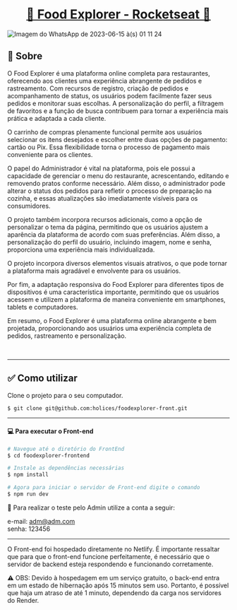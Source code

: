 <p align="center">
  <h1 align="center"><a href="https://food-explorer-vasc-333.netlify.app/">🍴 Food Explorer - Rocketseat 🍴</a></h1>
</p>

![Imagem do WhatsApp de 2023-06-15 à(s) 01 11 24](https://github.com/holices/foodexplorer-front/assets/65794544/d1edf45e-230c-469f-bf2d-b0e43b7bb895)

## 📝 Sobre

O Food Explorer é uma plataforma online completa para restaurantes, oferecendo aos clientes uma experiência abrangente de pedidos e rastreamento. Com recursos de registro, criação de pedidos e acompanhamento de status, os usuários podem facilmente fazer seus pedidos e monitorar suas escolhas. A personalização do perfil, a filtragem de favoritos e a função de busca contribuem para tornar a experiência mais prática e adaptada a cada cliente.

O carrinho de compras plenamente funcional permite aos usuários selecionar os itens desejados e escolher entre duas opções de pagamento: cartão ou Pix. Essa flexibilidade torna o processo de pagamento mais conveniente para os clientes.

O papel do Administrador é vital na plataforma, pois ele possui a capacidade de gerenciar o menu do restaurante, acrescentando, editando e removendo pratos conforme necessário. Além disso, o administrador pode alterar o status dos pedidos para refletir o processo de preparação na cozinha, e essas atualizações são imediatamente visíveis para os consumidores.

O projeto também incorpora recursos adicionais, como a opção de personalizar o tema da página, permitindo que os usuários ajustem a aparência da plataforma de acordo com suas preferências. Além disso, a personalização do perfil do usuário, incluindo imagem, nome e senha, proporciona uma experiência mais individualizada.

O projeto incorpora diversos elementos visuais atrativos, o que pode tornar a plataforma mais agradável e envolvente para os usuários.

Por fim, a adaptação responsiva do Food Explorer para diferentes tipos de dispositivos é uma característica importante, permitindo que os usuários acessem e utilizem a plataforma de maneira conveniente em smartphones, tablets e computadores.

Em resumo, o Food Explorer é uma plataforma online abrangente e bem projetada, proporcionando aos usuários uma experiência completa de pedidos, rastreamento e personalização.</p>
</br>

---

## ✅ Como utilizar

Clone o projeto para o seu computador.

```bash
$ git clone git@github.com:holices/foodexplorer-front.git
```

---

#### 💻 Para executar o Front-end

```bash
# Navegue até o diretório do FrontEnd
$ cd foodexplorer-frontend

# Instale as dependências necessárias
$ npm install

# Agora para iniciar o servidor de Front-end digite o comando
$ npm run dev
```

🔑 Para realizar o teste pelo Admin utilize a conta a seguir: </br>

e-mail: adm@adm.com </br>
senha: 123456

---

O Front-end foi hospedado diretamente no Netlify. É importante ressaltar que para que o front-end funcione perfeitamente,
é necessário que o servidor de backend esteja respondendo e funcionando corretamente.

⚠ OBS: Devido à hospedagem em um serviço gratuito, o back-end entra em um estado de hibernação após 15 minutos sem uso. Portanto, é possível que haja um atraso de até 1 minuto, dependendo da carga nos servidores do Render.
